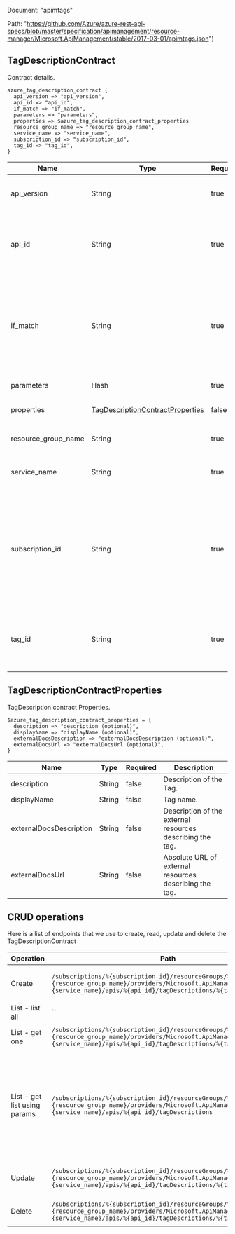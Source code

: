 Document: "apimtags"


Path: "https://github.com/Azure/azure-rest-api-specs/blob/master/specification/apimanagement/resource-manager/Microsoft.ApiManagement/stable/2017-03-01/apimtags.json")

## TagDescriptionContract

Contract details.

```puppet
azure_tag_description_contract {
  api_version => "api_version",
  api_id => "api_id",
  if_match => "if_match",
  parameters => "parameters",
  properties => $azure_tag_description_contract_properties
  resource_group_name => "resource_group_name",
  service_name => "service_name",
  subscription_id => "subscription_id",
  tag_id => "tag_id",
}
```

| Name        | Type           | Required       | Description       |
| ------------- | ------------- | ------------- | ------------- |
|api_version | String | true | Version of the API to be used with the client request. |
|api_id | String | true | API identifier. Must be unique in the current API Management service instance. |
|if_match | String | true | The entity state (Etag) version of the Api schema to update. A value of '*' can be used for If-Match to unconditionally apply the operation. |
|parameters | Hash | true | Create parameters. |
|properties | [TagDescriptionContractProperties](#tagdescriptioncontractproperties) | false | TagDescription entity contract properties. |
|resource_group_name | String | true | The name of the resource group. |
|service_name | String | true | The name of the API Management service. |
|subscription_id | String | true | Subscription credentials which uniquely identify Microsoft Azure subscription. The subscription ID forms part of the URI for every service call. |
|tag_id | String | true | Tag identifier. Must be unique in the current API Management service instance. |
        
## TagDescriptionContractProperties

TagDescription contract Properties.

```puppet
$azure_tag_description_contract_properties = {
  description => "description (optional)",
  displayName => "displayName (optional)",
  externalDocsDescription => "externalDocsDescription (optional)",
  externalDocsUrl => "externalDocsUrl (optional)",
}
```

| Name        | Type           | Required       | Description       |
| ------------- | ------------- | ------------- | ------------- |
|description | String | false | Description of the Tag. |
|displayName | String | false | Tag name. |
|externalDocsDescription | String | false | Description of the external resources describing the tag. |
|externalDocsUrl | String | false | Absolute URL of external resources describing the tag. |



## CRUD operations

Here is a list of endpoints that we use to create, read, update and delete the TagDescriptionContract

| Operation | Path | Verb | Description | OperationID |
| ------------- | ------------- | ------------- | ------------- | ------------- |
|Create|`/subscriptions/%{subscription_id}/resourceGroups/%{resource_group_name}/providers/Microsoft.ApiManagement/service/%{service_name}/apis/%{api_id}/tagDescriptions/%{tag_id}`|Put|Create/Update tag fescription in scope of the Api.|TagDescription_CreateOrUpdate|
|List - list all|``||||
|List - get one|`/subscriptions/%{subscription_id}/resourceGroups/%{resource_group_name}/providers/Microsoft.ApiManagement/service/%{service_name}/apis/%{api_id}/tagDescriptions/%{tag_id}`|Get|Get tag associated with the API.|TagDescription_Get|
|List - get list using params|`/subscriptions/%{subscription_id}/resourceGroups/%{resource_group_name}/providers/Microsoft.ApiManagement/service/%{service_name}/apis/%{api_id}/tagDescriptions`|Get|Lists all Tags descriptions in scope of API. Model similar to swagger - tagDescription is defined on API level but tag may be assigned to the Operations|TagDescription_ListByApi|
|Update|`/subscriptions/%{subscription_id}/resourceGroups/%{resource_group_name}/providers/Microsoft.ApiManagement/service/%{service_name}/apis/%{api_id}/tagDescriptions/%{tag_id}`|Put|Create/Update tag fescription in scope of the Api.|TagDescription_CreateOrUpdate|
|Delete|`/subscriptions/%{subscription_id}/resourceGroups/%{resource_group_name}/providers/Microsoft.ApiManagement/service/%{service_name}/apis/%{api_id}/tagDescriptions/%{tag_id}`|Delete|Delete tag description for the Api.|TagDescription_Delete|
